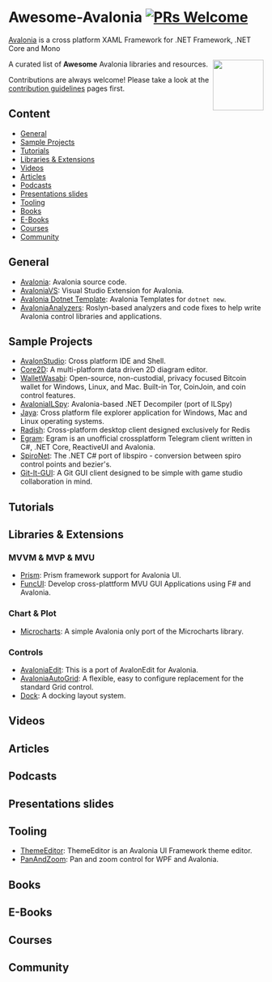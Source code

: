# Awesome-Avalonia [![PRs Welcome](https://img.shields.io/badge/PRs-welcome-brightgreen.svg?style=flat-square)](http://makeapullrequest.com) 

[Avalonia](https://github.com/AvaloniaUI/Avalonia) is a cross platform XAML Framework for .NET Framework, .NET Core and Mono

[<img src="https://avatars2.githubusercontent.com/u/14075148?s=200&v=4" align="right" width="100">](https://avaloniaui.net/)

A curated list of **Awesome** Avalonia libraries and resources.

Contributions are always welcome! Please take a look at the [contribution guidelines](https://github.com/AvaloniaCommunity/awesome-avalonia/blob/master/CONTRIBUTING.md) pages first.

## Content

* [General](#general)
* [Sample Projects](#sample-projects)
* [Tutorials](#tutorials)
* [Libraries & Extensions](#libraries--extensions)
* [Videos](#videos)
* [Articles](#articles)
* [Podcasts](#podcasts)
* [Presentations slides](#presentations-slides)
* [Tooling](#tooling)
* [Books](#books)
* [E-Books](#e-books)
* [Courses](#courses)
* [Community](#community)


## General
- [Avalonia](https://github.com/AvaloniaUI/Avalonia): Avalonia source code.
- [AvaloniaVS](https://github.com/AvaloniaUI/AvaloniaVS): Visual Studio Extension for Avalonia.
- [Avalonia Dotnet Template](https://github.com/AvaloniaUI/avalonia-dotnet-templates): Avalonia Templates for `dotnet new`.
- [AvaloniaAnalyzers](https://github.com/AvaloniaUI/AvaloniaAnalyzers): Roslyn-based analyzers and code fixes to help write Avalonia control libraries and applications. 

## Sample Projects
- [AvalonStudio](https://github.com/VitalElement/AvalonStudio): Cross platform IDE and Shell.
- [Core2D](https://github.com/wieslawsoltes/Core2D): A multi-platform data driven 2D diagram editor.
- [WalletWasabi](https://github.com/zkSNACKs/WalletWasabi): Open-source, non-custodial, privacy focused Bitcoin wallet for Windows, Linux, and Mac. Built-in Tor, CoinJoin, and coin control features.
- [AvaloniaILSpy](https://github.com/icsharpcode/AvaloniaILSpy): Avalonia-based .NET Decompiler (port of ILSpy)
- [Jaya](https://github.com/waliarubal/Jaya): Cross platform file explorer application for Windows, Mac and Linux operating systems.
- [Radish](https://github.com/rbmkio/radish): Cross-platform desktop client designed exclusively for Redis
- [Egram](https://github.com/egramtel/egram.tel): Egram is an unofficial crossplatform Telegram client written in C#, .NET Core, ReactiveUI and Avalonia.
- [SpiroNet](https://github.com/wieslawsoltes/SpiroNet): The .NET C# port of libspiro - conversion between spiro control points and bezier's.
- [Git-It-GUI](https://github.com/reignstudios/Git-It-GUI): A Git GUI client designed to be simple with game studio collaboration in mind.


## Tutorials


## Libraries & Extensions

### MVVM & MVP & MVU
- [Prism](https://github.com/AvaloniaCommunity/Prism.Avalonia): Prism framework support for Avalonia UI.
- [FuncUI](https://github.com/AvaloniaCommunity/Avalonia.FuncUI): Develop cross-plattform MVU GUI Applications using F# and Avalonia.

### Chart & Plot
- [Microcharts](https://github.com/AvaloniaCommunity/Avalonia.Microcharts): A simple Avalonia only port of the Microcharts library.

### Controls
- [AvaloniaEdit](https://github.com/AvaloniaUI/AvaloniaEdit): This is a port of AvalonEdit for Avalonia.
- [AvaloniaAutoGrid](https://github.com/AvaloniaUI/AvaloniaAutoGrid): A flexible, easy to configure replacement for the standard Grid control.
- [Dock](https://github.com/wieslawsoltes/Dock): A docking layout system.


## Videos


## Articles


## Podcasts


## Presentations slides


## Tooling
- [ThemeEditor](https://github.com/wieslawsoltes/ThemeEditor): ThemeEditor is an Avalonia UI Framework theme editor.
- [PanAndZoom](https://github.com/wieslawsoltes/PanAndZoom): Pan and zoom control for WPF and Avalonia.

## Books


## E-Books


## Courses


## Community

